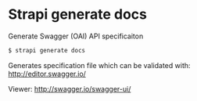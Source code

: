 # Strapi generate docs

Generate Swagger (OAI) API specificaiton

```bash
$ strapi generate docs
```

Generates specification file which can be validated with: http://editor.swagger.io/

Viewer: http://swagger.io/swagger-ui/
